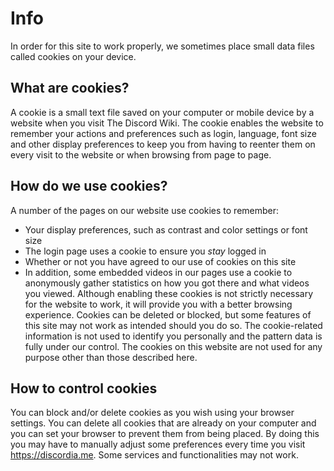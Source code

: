 <!-- TITLE: Cookie Policy -->
<!-- SUBTITLE: Cookie Policy to comply with EU Regulations -->

# Info
In order for this site to work properly, we sometimes place small data files called cookies on your device.

## What are cookies?

A cookie is a small text file saved on your computer or mobile device by a website when you visit The Discord Wiki. The cookie enables the website to remember your actions and preferences such as login, language, font size and other display preferences to keep you from having to reenter them on every visit to the website or when browsing from page to page.

## How do we use cookies?

A number of the pages on our website use cookies to remember:

* Your display preferences, such as contrast and color settings or font size
* The login page uses a cookie to ensure you *stay* logged in
* Whether or not you have agreed to our use of cookies on this site
* In addition, some embedded videos in our pages use a cookie to anonymously gather statistics on how you got there and what videos you viewed. Although enabling these cookies is not strictly necessary for the website to work, it will provide you with a better browsing experience. Cookies can be deleted or blocked, but some features of this site may not work as intended should you do so. The cookie-related information is not used to identify you personally and the pattern data is fully under our control. The cookies on this website are not used for any purpose other than those described here.

## How to control cookies

You can block and/or delete cookies as you wish using your browser settings. You can delete all cookies that are already on your computer and you can set your browser to prevent them from being placed. By doing this you may have to manually adjust some preferences every time you visit https://discordia.me. Some services and functionalities may not work.